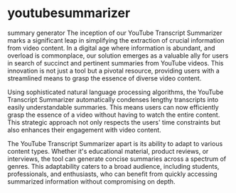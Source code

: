 # youtubesummarizer
summary generator
The inception of our YouTube Transcript Summarizer marks a significant leap in simplifying the extraction of crucial information from video content. In a digital age where information is abundant, and overload is commonplace, our solution emerges as a valuable ally for users in search of succinct and pertinent summaries from YouTube videos. This innovation is not just a tool but a pivotal resource, providing users with a streamlined means to grasp the essence of diverse video content. 
 
Using sophisticated natural language processing algorithms, the YouTube Transcript Summarizer automatically condenses lengthy transcripts into easily understandable summaries. This means users can now efficiently grasp the essence of a video without having to watch the entire content. This strategic approach not only respects the users' time constraints but also enhances their engagement with video content. 

The YouTube Transcript Summarizer apart is its ability to adapt to various content types. Whether it's educational material, product reviews, or interviews, the tool can generate concise summaries across a spectrum of genres. This adaptability caters to a broad audience, including students, professionals, and enthusiasts, who can benefit from quickly accessing summarized information without compromising on depth.
